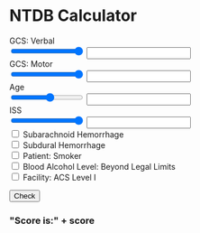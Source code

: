 <script src="myscript.js"></script>
<h1> NTDB Calculator </h1>

<form action="" id="calc" onsubmit="return false;">
	<div class="sliders">
		<div class="slidecontainer">
			<label for="gcsVerb">GCS: Verbal</label><br/>
	  		<input type="range" min="1" max="5" value="5" class="slider" id="gcsVerb" name="gcsVerb" onchange="updateTextInput(this.value);"> <input type="text" id="textInput" value="">
		</div>
		<div class="slidecontainer">
			<label for="gcsMot">GCS: Motor</label><br/>
	  		<input type="range" min="1" max="6" value="6" class="slider" id="gcsMot" name="gcsMot" onchange="updateTextInput(this.value);"> <input type="text" id="textInput2" value="">
		</div>
		<div class="slidecontainer">
			<label for="age">Age</label><br/>
	  		<input type="range" min="1" max="90" value="50" class="slider" id="age" name="age" onchange="updateTextInput(this.value);"> <input type="text" id="textInput3" value="">
		</div>
		<div class="slidecontainer">
			<label for="iss">ISS</label><br/>
	  		<input type="range" min="1" max="75" value="75" class="slider" id="iss" name="iss" onchange="updateTextInput(this.value);"> <input type="text" id="textInput4" value="">
		</div>
	</div>

<div class="checkboxes">
	<input type="checkbox" id="sahBox" name="sahBox" value="SAH">
	<label for="sahBox"> Subarachnoid Hemorrhage </label><br>
	<input type="checkbox" id="sdhBox" name="sdhBox" value="SDH">
	<label for="sdhBox"> Subdural Hemorrhage </label><br>
	<input type="checkbox" id="smokerBox" name="smokerBox" value="Smoker">
	<label for="smokerBox"> Patient: Smoker</label><br>
	<input type="checkbox" id="balBox" name="balBox" value="BAL">
	<label for="balBox"> Blood Alcohol Level: Beyond Legal Limits </label><br>
	<input type="checkbox" id="acsBox" name="acsBox" value="ACS">
	<label for="acsBox"> Facility: ACS Level I</label><br>
</div>

<button onclick="calculate()"> Check </button>
<h3>"Score is:" + <text id="score">score</text> </h3>
</form>

